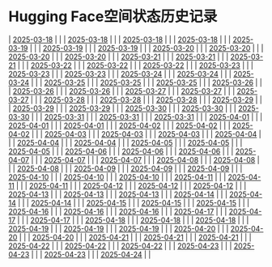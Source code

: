 # Hugging Face空间状态历史记录
| [2025-03-18](https://github.com/kylinpoet/HF-Space-Helper/commits/c91259a55363f4d115cb93dcb9887e5808ba8e97/docs/index.html) |  |
| [2025-03-18](https://github.com/kylinpoet/HF-Space-Helper/commits/62d0db375c1cfaf6729e83528994390dddebfcfc/docs/index.html) |  |
| [2025-03-18](https://github.com/kylinpoet/HF-Space-Helper/commits/ad3cfe318f78bf3fe9ac3a107eda18b311498bdb/docs/index.html) |  |
| [2025-03-18](https://github.com/kylinpoet/HF-Space-Helper/commits/2f3c274ab7fff38b700ec3bfab2110df1d8b436f/docs/index.html) |  |
| [2025-03-19](https://github.com/kylinpoet/HF-Space-Helper/commits/7fe65c35600848fc2c34fa6ac2554cbdbfa646b5/docs/index.html) |  |
| [2025-03-19](https://github.com/kylinpoet/HF-Space-Helper/commits/7cbd1a1cf207a80bf850879f5f7e5e6a356e3ef9/docs/index.html) |  |
| [2025-03-19](https://github.com/kylinpoet/HF-Space-Helper/commits/a0b4bb8e75502d0a8a188b75fd1f4fc8c0f67125/docs/index.html) |  |
| [2025-03-20](https://github.com/kylinpoet/HF-Space-Helper/commits/120df2e4a10e9bffb3d08669e5414e0f730099c7/docs/index.html) |  |
| [2025-03-20](https://github.com/kylinpoet/HF-Space-Helper/commits/7b1758dc0a93f02b0c16768b8ae5979e102d2d48/docs/index.html) |  |
| [2025-03-20](https://github.com/kylinpoet/HF-Space-Helper/commits/2be3e9d3af42ad9eaad169b86a1f7d7c0727831b/docs/index.html) |  |
| [2025-03-20](https://github.com/kylinpoet/HF-Space-Helper/commits/c27997b3b1694f235bd95b3180c09ae405e7ec33/docs/index.html) |  |
| [2025-03-21](https://github.com/kylinpoet/HF-Space-Helper/commits/2c83016d7e82e7f45cb00eb2a6da83450d7b3e91/docs/index.html) |  |
| [2025-03-21](https://github.com/kylinpoet/HF-Space-Helper/commits/d3b46b710932c44c0da06e064b679ebc0d1a67ea/docs/index.html) |  |
| [2025-03-21](https://github.com/kylinpoet/HF-Space-Helper/commits/2888548efaf3e4eb1140eaa5930a3e46016865bd/docs/index.html) |  |
| [2025-03-22](https://github.com/kylinpoet/HF-Space-Helper/commits/3f5c6ca7e1de537f1be58525df157eeebfe8d943/docs/index.html) |  |
| [2025-03-22](https://github.com/kylinpoet/HF-Space-Helper/commits/5ef850b3cc1d7cd7f89d204a3e8396a813639b04/docs/index.html) |  |
| [2025-03-22](https://github.com/kylinpoet/HF-Space-Helper/commits/df3797d8354496e940ce54c6219bc2842b85649f/docs/index.html) |  |
| [2025-03-23](https://github.com/kylinpoet/HF-Space-Helper/commits/697da6d7d6f8e31fb0704671437609eedcde6f1c/docs/index.html) |  |
| [2025-03-23](https://github.com/kylinpoet/HF-Space-Helper/commits/76c71167951ef38bf8673c395e7fab713d58bdca/docs/index.html) |  |
| [2025-03-23](https://github.com/kylinpoet/HF-Space-Helper/commits/dd85c058a30c4b8df58b846c3406d8d2fff08102/docs/index.html) |  |
| [2025-03-24](https://github.com/kylinpoet/HF-Space-Helper/commits/d6af1969a0e29bdc5fe7773caa817b076eb18884/docs/index.html) |  |
| [2025-03-24](https://github.com/kylinpoet/HF-Space-Helper/commits/62885827f9ac0aa950608788ff69d35c362cec93/docs/index.html) |  |
| [2025-03-24](https://github.com/kylinpoet/HF-Space-Helper/commits/4e8f12e08d9bee9b8ea9328206c2a747158f03b5/docs/index.html) |  |
| [2025-03-25](https://github.com/kylinpoet/HF-Space-Helper/commits/ca00020e16186e758c1dc79e7f759335a3d59464/docs/index.html) |  |
| [2025-03-25](https://github.com/kylinpoet/HF-Space-Helper/commits/6240b15f5528fbe8856e72e40bcce5254a27a8eb/docs/index.html) |  |
| [2025-03-25](https://github.com/kylinpoet/HF-Space-Helper/commits/8c9910f7b31705073b148e94e2d55616a99b83a0/docs/index.html) |  |
| [2025-03-26](https://github.com/kylinpoet/HF-Space-Helper/commits/63fc0e3a355b0aef84814bfbc778510bf84a0075/docs/index.html) |  |
| [2025-03-26](https://github.com/kylinpoet/HF-Space-Helper/commits/e3db271297216d0b90b59f80d3c05afabc2e3f81/docs/index.html) |  |
| [2025-03-26](https://github.com/kylinpoet/HF-Space-Helper/commits/da0e4ac27c14adddb83dd22b0c5cb1a3fa99420d/docs/index.html) |  |
| [2025-03-27](https://github.com/kylinpoet/HF-Space-Helper/commits/e68d3a4c9bbbcf2fffa9a47c5bf1107d588d78d2/docs/index.html) |  |
| [2025-03-27](https://github.com/kylinpoet/HF-Space-Helper/commits/31178cffb13638abd9369484c32be3c618fef993/docs/index.html) |  |
| [2025-03-27](https://github.com/kylinpoet/HF-Space-Helper/commits/1a869a2ed68f1a061644d9eb2df5c19a5f399880/docs/index.html) |  |
| [2025-03-28](https://github.com/kylinpoet/HF-Space-Helper/commits/9a3658fe81f7327f30362fc9b50079e9ebfff13a/docs/index.html) |  |
| [2025-03-28](https://github.com/kylinpoet/HF-Space-Helper/commits/f96e98a135fed16f749bd74ab63db75972062247/docs/index.html) |  |
| [2025-03-28](https://github.com/kylinpoet/HF-Space-Helper/commits/324ea3704aee7edacf1e6ba52cbc98a923dd757a/docs/index.html) |  |
| [2025-03-29](https://github.com/kylinpoet/HF-Space-Helper/commits/2e35971ad2c89abdad076fe44e6910fc7f3c2be3/docs/index.html) |  |
| [2025-03-29](https://github.com/kylinpoet/HF-Space-Helper/commits/405a69b5f48cc0acdde66c0c141abb021d562af9/docs/index.html) |  |
| [2025-03-29](https://github.com/kylinpoet/HF-Space-Helper/commits/0bd2fd432f5bd6ece984975e6e42532c96b0e9a0/docs/index.html) |  |
| [2025-03-30](https://github.com/kylinpoet/HF-Space-Helper/commits/f454b11df9f5277f4e5675680212809d7768701a/docs/index.html) |  |
| [2025-03-30](https://github.com/kylinpoet/HF-Space-Helper/commits/7f468877b598b669f31d24218d3f18dfc6116c47/docs/index.html) |  |
| [2025-03-30](https://github.com/kylinpoet/HF-Space-Helper/commits/d9b23887df16bb4773dcb34eecbe543cfbb2e188/docs/index.html) |  |
| [2025-03-31](https://github.com/kylinpoet/HF-Space-Helper/commits/b5a4691c5365795d5223e17e333d015efb021ae6/docs/index.html) |  |
| [2025-03-31](https://github.com/kylinpoet/HF-Space-Helper/commits/9e91f94a53b3cd9151f84a97efc491b26908c808/docs/index.html) |  |
| [2025-03-31](https://github.com/kylinpoet/HF-Space-Helper/commits/0f16126f81e87f8aa3645af1231b9aeeb6bc1436/docs/index.html) |  |
| [2025-04-01](https://github.com/kylinpoet/HF-Space-Helper/commits/b58be5bc0ec21a4d2665d1b98b057263990a736b/docs/index.html) |  |
| [2025-04-01](https://github.com/kylinpoet/HF-Space-Helper/commits/9f6527a0b7ab96b1792c9cff8a93d309ead61e34/docs/index.html) |  |
| [2025-04-01](https://github.com/kylinpoet/HF-Space-Helper/commits/a71c36f241aea3d13aedb06e4d338d337573010b/docs/index.html) |  |
| [2025-04-02](https://github.com/kylinpoet/HF-Space-Helper/commits/bede9dff492126adb527c8933eebc34b87f4e0d4/docs/index.html) |  |
| [2025-04-02](https://github.com/kylinpoet/HF-Space-Helper/commits/2ab3b099d10d6e6235e5d75fe1ac4689bc62c9cf/docs/index.html) |  |
| [2025-04-02](https://github.com/kylinpoet/HF-Space-Helper/commits/5e101628ae8919b47203a2047ce1d408055abe0b/docs/index.html) |  |
| [2025-04-03](https://github.com/kylinpoet/HF-Space-Helper/commits/05a1d21314471d88c4a5c3d81e3a1f0fc62f2fe4/docs/index.html) |  |
| [2025-04-03](https://github.com/kylinpoet/HF-Space-Helper/commits/3f544b7054a68138abcb3df667c27448d0ace78f/docs/index.html) |  |
| [2025-04-03](https://github.com/kylinpoet/HF-Space-Helper/commits/65d569f3b1d9694ce671b492c7585a6cd8dfecb4/docs/index.html) |  |
| [2025-04-04](https://github.com/kylinpoet/HF-Space-Helper/commits/fc3a45c503552d4ef2716ae7abe556eeab205c4f/docs/index.html) |  |
| [2025-04-04](https://github.com/kylinpoet/HF-Space-Helper/commits/44b44ea452a321f4780026fb833711ed169d2e36/docs/index.html) |  |
| [2025-04-04](https://github.com/kylinpoet/HF-Space-Helper/commits/251aea8c09ae68aa019c35e20173bd99240a31a2/docs/index.html) |  |
| [2025-04-05](https://github.com/kylinpoet/HF-Space-Helper/commits/e4ccd10e91e7e82cbc06d4e8d2ad36b0df6389d4/docs/index.html) |  |
| [2025-04-05](https://github.com/kylinpoet/HF-Space-Helper/commits/40c201d41ff99ac78697fc67963b68a2a32c730f/docs/index.html) |  |
| [2025-04-05](https://github.com/kylinpoet/HF-Space-Helper/commits/fe21fdda4d6ab1602b3ba5c2b67713faa6ff4ac2/docs/index.html) |  |
| [2025-04-06](https://github.com/kylinpoet/HF-Space-Helper/commits/7eccde984fd3c56023040ea69105b95f6f21f83f/docs/index.html) |  |
| [2025-04-06](https://github.com/kylinpoet/HF-Space-Helper/commits/99acb682f849bc350bba96af6e062d9ab637d821/docs/index.html) |  |
| [2025-04-06](https://github.com/kylinpoet/HF-Space-Helper/commits/95ff17a881818668219c97357d2bbebf8161f00d/docs/index.html) |  |
| [2025-04-07](https://github.com/kylinpoet/HF-Space-Helper/commits/8a2c6bd87a0765dc357be8937d4d63c8b0fd8d14/docs/index.html) |  |
| [2025-04-07](https://github.com/kylinpoet/HF-Space-Helper/commits/d02e5e171fc309fe0fbc9b21405df218d267b17f/docs/index.html) |  |
| [2025-04-07](https://github.com/kylinpoet/HF-Space-Helper/commits/88a6dc6e88fd8290150cfa72ffae786ae9eae198/docs/index.html) |  |
| [2025-04-08](https://github.com/kylinpoet/HF-Space-Helper/commits/ae659d7b2630ebcac3234543ba4209b336ed4ae2/docs/index.html) |  |
| [2025-04-08](https://github.com/kylinpoet/HF-Space-Helper/commits/74bf46e1a10d204f883d0071433e87414e84965c/docs/index.html) |  |
| [2025-04-08](https://github.com/kylinpoet/HF-Space-Helper/commits/39900dae5cf70ff95e1ac1d2eeed7d003d200546/docs/index.html) |  |
| [2025-04-09](https://github.com/kylinpoet/HF-Space-Helper/commits/db6c799782e3025915d57359f5cc6eecbde002f3/docs/index.html) |  |
| [2025-04-09](https://github.com/kylinpoet/HF-Space-Helper/commits/604f844f3c51ceca13924b13d5f230112274fc9a/docs/index.html) |  |
| [2025-04-09](https://github.com/kylinpoet/HF-Space-Helper/commits/67ac4562b9f29ee19a1c726f969cc50941c0eb80/docs/index.html) |  |
| [2025-04-10](https://github.com/kylinpoet/HF-Space-Helper/commits/5746d572c80ddd9ee11098c021000171201cf74c/docs/index.html) |  |
| [2025-04-10](https://github.com/kylinpoet/HF-Space-Helper/commits/55a4dd7b38cb5d52b88cd9f11e63f4b77f82a091/docs/index.html) |  |
| [2025-04-10](https://github.com/kylinpoet/HF-Space-Helper/commits/8123a68b5bfe62e61c475eb00c78e1bfb057fb64/docs/index.html) |  |
| [2025-04-11](https://github.com/kylinpoet/HF-Space-Helper/commits/48113fab69979350420a1ab2fd786be0db912ae6/docs/index.html) |  |
| [2025-04-11](https://github.com/kylinpoet/HF-Space-Helper/commits/70c1f10edcabd6fb4999e331a2e85faef75a5b81/docs/index.html) |  |
| [2025-04-11](https://github.com/kylinpoet/HF-Space-Helper/commits/dc51eccc56f7c499d4035be468c350487d1b7b78/docs/index.html) |  |
| [2025-04-12](https://github.com/kylinpoet/HF-Space-Helper/commits/d3e1c0a3d62d10b98331325b815e94a5200bc22e/docs/index.html) |  |
| [2025-04-12](https://github.com/kylinpoet/HF-Space-Helper/commits/6241d183ac4ed7c261e523ed68d397e181112a87/docs/index.html) |  |
| [2025-04-12](https://github.com/kylinpoet/HF-Space-Helper/commits/234fab3746fdbf69c58d236bc002edb5f70aa828/docs/index.html) |  |
| [2025-04-13](https://github.com/kylinpoet/HF-Space-Helper/commits/7b5d3d28ff239e136c2683c792b2484390f96ede/docs/index.html) |  |
| [2025-04-13](https://github.com/kylinpoet/HF-Space-Helper/commits/defb609218a4f55ebb37563b34cb093b3c9fb808/docs/index.html) |  |
| [2025-04-13](https://github.com/kylinpoet/HF-Space-Helper/commits/fdcebc09b42ac68571527ea4aa93868323aeb180/docs/index.html) |  |
| [2025-04-14](https://github.com/kylinpoet/HF-Space-Helper/commits/8883ef7042105f3f6548900563fce93c3c1f1ddf/docs/index.html) |  |
| [2025-04-14](https://github.com/kylinpoet/HF-Space-Helper/commits/85ca930d2956170cb25cabb1a8531464109c894f/docs/index.html) |  |
| [2025-04-14](https://github.com/kylinpoet/HF-Space-Helper/commits/85ed2e39df5d7b1d2b382aa5f653d612698444e1/docs/index.html) |  |
| [2025-04-15](https://github.com/kylinpoet/HF-Space-Helper/commits/f3f31fdd2d04a20f318ca7e5e37a78e162a86cf3/docs/index.html) |  |
| [2025-04-15](https://github.com/kylinpoet/HF-Space-Helper/commits/141376102884ef2ed4dca0728c5b67f13aae878e/docs/index.html) |  |
| [2025-04-15](https://github.com/kylinpoet/HF-Space-Helper/commits/0c1f78abed5c5e7cd9f78a13fe003c2f9be0b5b9/docs/index.html) |  |
| [2025-04-16](https://github.com/kylinpoet/HF-Space-Helper/commits/b653411881ab27b3783f5be5875f43850dd85cd6/docs/index.html) |  |
| [2025-04-16](https://github.com/kylinpoet/HF-Space-Helper/commits/ab116d73a84060cbcf00df79b0865ebe136f3702/docs/index.html) |  |
| [2025-04-16](https://github.com/kylinpoet/HF-Space-Helper/commits/2c01d81982c541a32908811fdcb89999457194dd/docs/index.html) |  |
| [2025-04-17](https://github.com/kylinpoet/HF-Space-Helper/commits/d656ce1cb161e6c24405a459d57f48d2215d5c30/docs/index.html) |  |
| [2025-04-17](https://github.com/kylinpoet/HF-Space-Helper/commits/22c21c6847ab2faf82fd1691184ee2f9cedb782c/docs/index.html) |  |
| [2025-04-17](https://github.com/kylinpoet/HF-Space-Helper/commits/81ecc32b50d486c6f64fb5b27e31dd378cb2159e/docs/index.html) |  |
| [2025-04-18](https://github.com/kylinpoet/HF-Space-Helper/commits/8f95e1190b45c75154fd861eff786ce07f9e2a7f/docs/index.html) |  |
| [2025-04-18](https://github.com/kylinpoet/HF-Space-Helper/commits/b5b1c469c95b180d72588f6cc261a8b82551ac41/docs/index.html) |  |
| [2025-04-18](https://github.com/kylinpoet/HF-Space-Helper/commits/d3ddabc3e6a154e7b2b48b6369827da1a908ca74/docs/index.html) |  |
| [2025-04-19](https://github.com/kylinpoet/HF-Space-Helper/commits/e3fd57d7a79176783d9e7438b30c2d9439ef9ce4/docs/index.html) |  |
| [2025-04-19](https://github.com/kylinpoet/HF-Space-Helper/commits/38d10c96b5d55ee038fae953e2b2b076372e9351/docs/index.html) |  |
| [2025-04-19](https://github.com/kylinpoet/HF-Space-Helper/commits/db5372bab00d9cc82b865f89ecaba6693bc01bd8/docs/index.html) |  |
| [2025-04-20](https://github.com/kylinpoet/HF-Space-Helper/commits/192b3ced395ecc7617934afa04366d734dc86d66/docs/index.html) |  |
| [2025-04-20](https://github.com/kylinpoet/HF-Space-Helper/commits/bf746d8ddc185d02464588f3b5b86266fe59a2ab/docs/index.html) |  |
| [2025-04-20](https://github.com/kylinpoet/HF-Space-Helper/commits/15ad401cba5c0a77be7fee10a1e9e09c51241953/docs/index.html) |  |
| [2025-04-21](https://github.com/kylinpoet/HF-Space-Helper/commits/60633580d543e7520c3b4154a7af4d1af8d8427d/docs/index.html) |  |
| [2025-04-21](https://github.com/kylinpoet/HF-Space-Helper/commits/271d2dec0a4b344a18be647c80483804290efbea/docs/index.html) |  |
| [2025-04-21](https://github.com/kylinpoet/HF-Space-Helper/commits/6ef711bc2abd9b4f15b901f966bbbfc139721b33/docs/index.html) |  |
| [2025-04-22](https://github.com/kylinpoet/HF-Space-Helper/commits/21a3d94ef59f09b9b9ae4d09819352c4609e8c95/docs/index.html) |  |
| [2025-04-22](https://github.com/kylinpoet/HF-Space-Helper/commits/480a3a6880154c4314568e40ad915412d7ded8dd/docs/index.html) |  |
| [2025-04-22](https://github.com/kylinpoet/HF-Space-Helper/commits/6b243c83e58db2892fe2d58cb24fc597b18c25e5/docs/index.html) |  |
| [2025-04-23](https://github.com/kylinpoet/HF-Space-Helper/commits/004b37366fc464d65b8621a673d504b26ee80c99/docs/index.html) |  |
| [2025-04-23](https://github.com/kylinpoet/HF-Space-Helper/commits/a748e67498f5f9c0bd9cfd06986322bfc6f69f83/docs/index.html) |  |
| [2025-04-23](https://github.com/kylinpoet/HF-Space-Helper/commits/2edb14b0df9193decea7c3de90f5212f29024ebc/docs/index.html) |  |
| [2025-04-24](https://github.com/kylinpoet/HF-Space-Helper/commits/258c7b21f4c10bed722519a3cf3d3e3d9717de2f/docs/index.html) |  |
